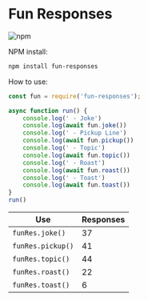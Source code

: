 # Fun Responses

![npm](https://img.shields.io/npm/v/fun-responses?style=for-the-badge)

NPM install:
```bash
npm install fun-responses
```

How to use:
```javascript
const fun = require('fun-responses');

async function run() {
    console.log(' - Joke')
    console.log(await fun.joke())
    console.log(' - Pickup Line')
    console.log(await fun.pickup())
    console.log(' - Topic')
    console.log(await fun.topic())
    console.log(' - Roast')
    console.log(await fun.roast())
    console.log(' - Toast')
    console.log(await fun.toast())
}
run()

```

Use|Responses
-|-
`funRes.joke()`|37
`funRes.pickup()`|41
`funRes.topic()`|44
`funRes.roast()`|22
`funRes.toast()`|6
